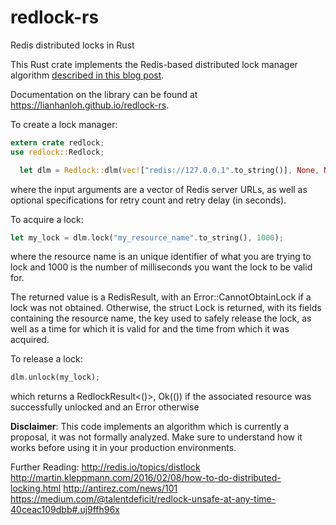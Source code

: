 # redlock-rs
Redis distributed locks in Rust

This Rust crate implements the Redis-based distributed lock manager algorithm [described in this blog post](http://redis.io/topics/distlock).

Documentation on the library can be found at https://lianhanloh.github.io/redlock-rs.

To create a lock manager:

```rust
extern crate redlock;
use redlock::Redlock;

  let dlm = Redlock::dlm(vec!["redis://127.0.0.1".to_string()], None, None).unwrap();
```

where the input arguments are a vector of Redis server URLs, as well as optional specifications for retry count and retry delay (in seconds).

To acquire a lock:

```rust
let my_lock = dlm.lock("my_resource_name".to_string(), 1000);
```

where the resource name is an unique identifier of what you are trying to lock and 1000 is the number of milliseconds you want the lock to be valid for. 

The returned value is a RedisResult<Lock>, with an Error::CannotObtainLock if a lock was not obtained. Otherwise, the struct Lock is returned, with its fields containing the resource name, the key used to safely release the lock, as well as a time for which it is valid for and the time from which it was acquired.

To release a lock:

```rust
dlm.unlock(my_lock);
```
which returns a RedlockResult<()>, Ok(()) if the associated resource was successfully unlocked and an Error otherwise

**Disclaimer**: This code implements an algorithm which is currently a proposal, it was not formally analyzed. Make sure to understand how it works before using it in your production environments.

Further Reading:
http://redis.io/topics/distlock
http://martin.kleppmann.com/2016/02/08/how-to-do-distributed-locking.html
http://antirez.com/news/101
https://medium.com/@talentdeficit/redlock-unsafe-at-any-time-40ceac109dbb#.uj9ffh96x
